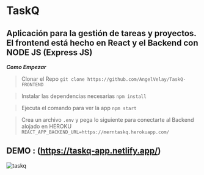 # TaskQ

## Aplicación para la gestión de tareas y proyectos. El frontend está hecho en React y el Backend con NODE JS (Express JS)



***Como Empezar*** 

>Clonar el Repo
`git clone https://github.com/AngelVelay/TaskQ-FRONTEND`

> Instalar las dependencias necesarias 
`npm install `

> Ejecuta el comando para ver la app 
`npm start`

> Crea un archivo `.env` y pega lo siguiente para conectarte al Backend alojado en HEROKU
`REACT_APP_BACKEND_URL=https://merntaskq.herokuapp.com/`

## DEMO : (https://taskq-app.netlify.app/)




![taskq](https://user-images.githubusercontent.com/26851737/141043397-dea9edb9-f343-4258-882a-df11237d2f25.PNG)
